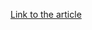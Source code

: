 [Link to the article](https://trendmicro.com/en_us/research/21/a/xdr-investigation-uncovers-plugx-unique-technique-in-apt-attack.html)
